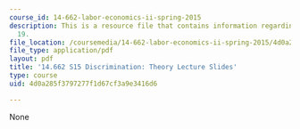 ```yaml
---
course_id: 14-662-labor-economics-ii-spring-2015
description: This is a resource file that contains information regarding lecture slide
  19.
file_location: /coursemedia/14-662-labor-economics-ii-spring-2015/4d0a285f3797277f1d67cf3a9e3416d6_MIT14_662S15_lec_slides19.pdf
file_type: application/pdf
layout: pdf
title: '14.662 S15 Discrimination: Theory Lecture Slides'
type: course
uid: 4d0a285f3797277f1d67cf3a9e3416d6

---
```

None